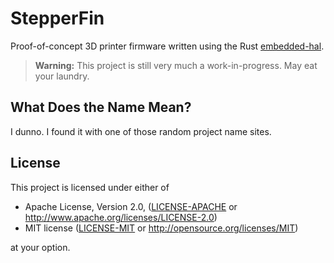 # StepperFin

Proof-of-concept 3D printer firmware written using the Rust [embedded-hal].

> **Warning:** This project is still very much a work-in-progress. May eat your
> laundry.

## What Does the Name Mean?

I dunno. I found it with one of those random project name sites.

## License

This project is licensed under either of

* Apache License, Version 2.0, ([LICENSE-APACHE](LICENSE-APACHE) or
  http://www.apache.org/licenses/LICENSE-2.0)
* MIT license ([LICENSE-MIT](LICENSE-MIT) or
  http://opensource.org/licenses/MIT)

at your option.

[embedded-hal]: https://github.com/rust-embedded/embedded-hal